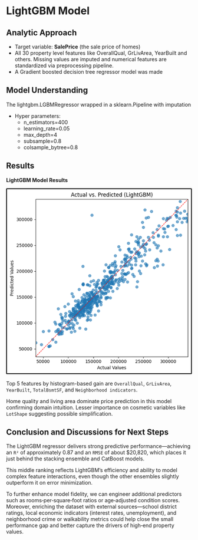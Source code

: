 # LightGBM Model

## Analytic Approach

- Target variable: **SalePrice** (the sale price of homes)
- All 30 property level features like OverallQual, GrLivArea, YearBuilt and others. Missing values are imputed and numerical features are standardized via preprocessing pipeline.
- A Gradient boosted decision tree regressor model was made

## Model Understanding

The lightgbm.LGBMRegressor wrapped in a sklearn.Pipeline with imputation

- Hyper parameters:
  - n_estimators=400
  - learning_rate=0.05
  - max_depth=4
  - subsample=0.8
  - colsample_bytree=0.8

## Results

**LightGBM Model Results**

![LightGBM Model Results](../images/lightgbm_model.png)

Top 5 features by histogram-based gain are `OverallQual`, `GrLivArea`, `YearBuilt`, `TotalBsmtSF`, and `Neighborhood indicators`.

Home quality and living area dominate price prediction in this model confirming domain intuition. Lesser importance on cosmetic variables like `LotShape` suggesting possible simplification.

## Conclusion and Discussions for Next Steps

The LightGBM regressor delivers strong predictive performance—achieving an `R²` of approximately 0.87 and an `RMSE` of about $20,820, which places it just behind the stacking ensemble and CatBoost models.

This middle ranking reflects LightGBM’s efficiency and ability to model complex feature interactions, even though the other ensembles slightly outperform it on error minimization.

To further enhance model fidelity, we can engineer additional predictors such as rooms‑per‑square‑foot ratios or age‑adjusted condition scores. Moreover, enriching the dataset with external sources—school district ratings, local economic indicators (interest rates, unemployment), and neighborhood crime or walkability metrics could help close the small performance gap and better capture the drivers of high‑end property values.
